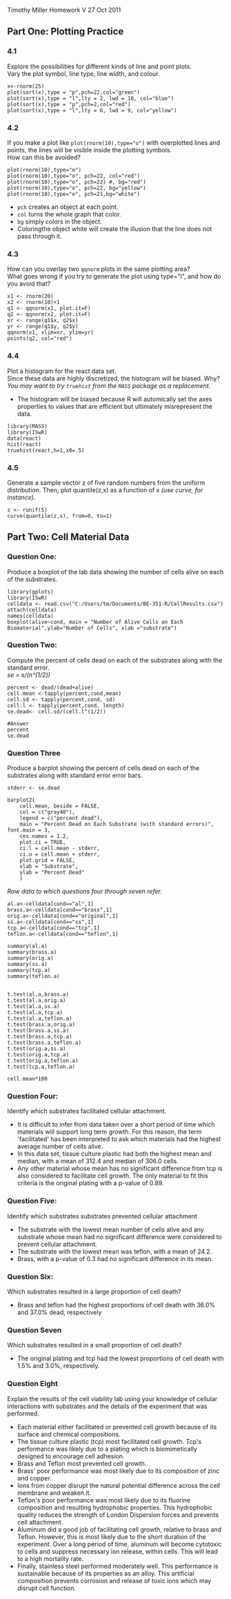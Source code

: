 Timothy Miller
Homework V
27 Oct 2011

## Part One: Plotting Practice
### 4.1 
Explore the possibilities for different kinds of line and point plots.  
Vary the plot symbol, line type, line width, and colour.  
```
x<-rnorm(25)
plot(sort(x),type = "p",pch=22,col="green")
plot(sort(x),type = "l",lty = 2, lwd = 10, col="blue")
plot(sort(x),type = "p",pch=2,col="red")
plot(sort(x),type = "l",lty = 6, lwd = 9, col="yellow")
```

### 4.2
If you make a plot like ```plot(rnorm(10),type="o")``` with overplotted
lines and points, the lines will be visible inside the plotting symbols.  
How can this be avoided?
```
plot(rnorm(10),type="o")
plot(rnorm(10),type="o", pch=22, col="red")
plot(rnorm(10),type="o", pch=22) #, bg="red")
plot(rnorm(10),type="o", pch=22, bg="yellow")
plot(rnorm(10),type="o", pch=21,bg="white")
```
- ```pch``` creates an object at each point. 
- ```col``` turns the whole graph that color.
- ```bg``` simply colors in the object.
- Coloringthe object white will create the illusion that the line does not pass through it. 

### 4.3 
How can you overlay two ```qqnorm``` plots in the same plotting area?  
What goes wrong if you try to generate the plot using type="l", and how do you avoid that?
```
x1 <- rnorm(20)
x2 <- rnorm(10)+1
q1 <- qqnorm(x1, plot.it=F)
q2 <- qqnorm(x2, plot.it=F)
xr <- range(q1$x, q2$x)
yr <- range(q1$y, q2$y)
qqnorm(x1, xlim=xr, ylim=yr)
points(q2, col="red")
```

### 4.4 
Plot a histogram for the react data set.  
Since these data are highly discretized, the histogram will be biased. Why?  
*You may want to try ```truehist``` from the ``MASS`` package as a replacement.*
- The histogram will be biased because R will automically set the axes properties
to values that are efficient but ultimately misrepresent the data. 
```
library(MASS)
library(ISwR)
data(react)
hist(react)
truehist(react,h=1,x0=.5)
```

### 4.5 
Generate a sample vector z of five random numbers from the uniform distribution. 
Then, plot quantile(z,x) as a function of x *(use curve, for instance).*
```
z <- runif(5)
curve(quantile(z,x), from=0, to=1)
```

## Part Two: Cell Material Data
### Question One:
Produce a boxplot of the lab data showing the number of cells alive on each of the substrates.
```
library(gplots)
library(ISwR)
celldata <- read.csv("C:/Users/tm/Documents/BE-351-R/CellResults.csv")
attach(celldata)
names(celldata)
boxplot(alive~cond, main = "Number of Alive Cells on Each Biomaterial",ylab="Number of Cells", xlab ="substrate")
```
### Question Two:
Compute the percent of cells dead on each of the substrates along with the standard error.  
*se = s/(n^(1/2))*
```
percent <- dead/(dead+alive)
cell.mean <-tapply(percent,cond,mean)
cell.sd <- tapply(percent,cond, sd)
cell.l <- tapply(percent,cond, length)
se.dead<- cell.sd/(cell.l^(1/2))

#Answer
percent
se.dead
```

### Question Three
Produce a barplot showing the percent of cells dead on each of the substrates along with standard error error bars.
```
stderr <- se.dead

barplot2(
    cell.mean, beside = FALSE, 
    col = c("gray40"),
    legend = c("percent dead"),
    main = "Percent Dead on Each Substrate (with standard errors)", font.main = 3,
    cex.names = 1.2,
    plot.ci = TRUE, 
    ci.l = cell.mean - stderr, 
    ci.u = cell.mean + stderr, 
    plot.grid = FALSE,
    xlab = "Substrate",
    ylab = "Percent Dead"
    )
```
*Raw data to which questions four through seven refer.*
```
al.a<-celldata[cond=="al",1]
brass.a<-celldata[cond=="brass",1]
orig.a<-celldata[cond=="original",1]
ss.a<-celldata[cond=="ss",1]
tcp.a<-celldata[cond=="tcp",1]
teflon.a<-celldata[cond=="teflon",1]

summary(al.a)
summary(brass.a)
summary(orig.a)
summary(ss.a)
summary(tcp.a)
summary(teflon.a)


t.test(al.a,brass.a)
t.test(al.a,orig.a)
t.test(al.a,ss.a)
t.test(al.a,tcp.a)
t.test(al.a,teflon.a)
t.test(brass.a,orig.a)
t.test(brass.a,ss.a)
t.test(brass.a,tcp.a)
t.test(brass.a,teflon.a)
t.test(orig.a,ss.a)
t.test(orig.a,tcp.a)
t.test(orig.a,teflon.a)
t.test(tcp.a,teflon.a)

cell.mean*100
```

### Question Four:
Identify which substrates facilitated cellular attachment.
- It is difficult to infer from data taken over a short period of time which
materials will support long term growth. For this reason, the term 'facilitated'
has been interpreted to ask which materials had the highest average number of cells 
alive.
- In this data set, tissue culture plastic had both the highest mean and median,
with a mean of 312.4 and median of 306.0 cells.
- Any other material whose mean has no significant difference from tcp is also
considered to facilitate cell growth. The only material to fit this criteria is
the original plating with a p-value of 0.89.

### Question Five:
Identify which substrates substrates prevented cellular attachment
- The substrate with the lowest mean number of cells alive and any substrate
whose mean had no significant difference were considered to prevent cellular
attachment.
- The substrate with the lowest mean was teflon, with a mean of 24.2. 
- Brass, with a p-value of 0.3 had no significant difference in its mean.  

### Question Six:
Which substrates resulted in a large proportion of cell death?
- Brass and teflon had the highest proportions of cell death with 
36.0% and 37.0% dead, respectively

### Question Seven
Which substrates resulted in a small proportion of cell death?
- The original plating and tcp had the lowest proportions of cell death
with 1.5% and 3.0%, respectively.   

### Question Eight
Explain the results of the cell viability lab using your knowledge of cellular
interactions with substrates and the details of the experiment that was performed.
- Each material either facilitated or prevented cell growth because of its surface 
and chemical compositions.
- The tissue culture plastic (tcp) most facilitated cell growth. Tcp's performance
was likely due to a plating which is biomimetically designed to encourage cell adhesion.
- Brass and Teflon most prevented cell growth. 
- Brass' poor performance was most likely due to its composition of zinc and copper. 
- Ions from copper disrupt the natural potential difference across the cell membrane 
and weaken it.
- Teflon's poor performance was most likely due to its fluorine composition and resulting
hydrophobic properties. This hydrophobic quality reduces the strength of London Dispersion
forces and prevents cell attachment.
- Aluminum did a good job of facilitating cell growth, relative to brass and Teflon. However, this 
is most likely due to the short duration of the experiment. Over a long period of time,
aluminum will become cytotoxic to cells and suppress necessary ion release, within cells.
This will lead to a high mortality rate.
- Finally, stainless steel performed moderately well. This performance is sustainable 
because of its properties as an alloy. This artificial composition prevents corrosion
and release of toxic ions which may disrupt cell function.
